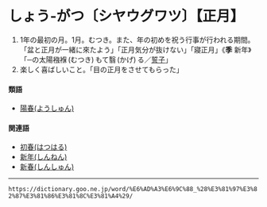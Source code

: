 # しょう‐がつ〔シヤウグワツ〕【正月】

1.  1年の最初の月。1月。むつき。また、年の初めを祝う行事が行われる期間。「盆と正月が一緒に來たよう」「正月気分が抜けない」「寢正月」《**季** 新年》「─の太陽襁褓 (むつき) もて翳 (かげ) る／[誓子](https://dictionary.goo.ne.jp/word/person/%E5%B1%B1%E5%8F%A3%E8%AA%93%E5%AD%90/#jn-222745)」
2.  楽しく喜ばしいこと。「目の正月をさせてもらった」
    

#### 類語

-   [陽春(ようしゅん)](https://dictionary.goo.ne.jp/word/%E9%99%BD%E6%98%A5/#jn-226481)

#### 関連語

-   [初春(はつはる)](https://dictionary.goo.ne.jp/word/%E5%88%9D%E6%98%A5_%28%E3%81%AF%E3%81%A4%E3%81%AF%E3%82%8B%29/#jn-177812)
-   [新年(しんねん)](https://dictionary.goo.ne.jp/word/%E6%96%B0%E5%B9%B4/#jn-115370)
-   [新春(しんしゅん)](https://dictionary.goo.ne.jp/word/%E6%96%B0%E6%98%A5/#jn-114498)

---
`https://dictionary.goo.ne.jp/word/%E6%AD%A3%E6%9C%88_%28%E3%81%97%E3%82%87%E3%81%86%E3%81%8C%E3%81%A4%29/`